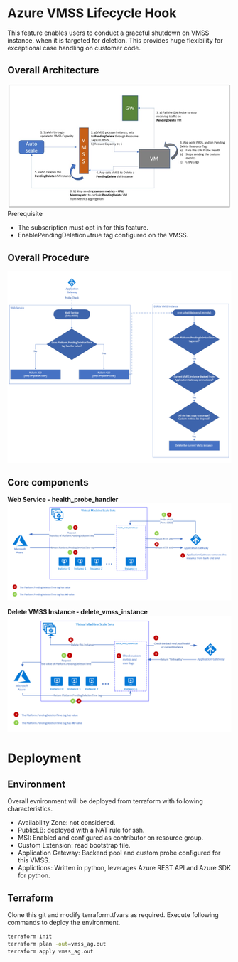 # Azure VMSS Lifecycle Hook
This feature enables users to conduct a graceful shutdown on VMSS instance, when it is targeted for deletion. This provides huge flexibility for exceptional case handling on customer code.

## Overall Architecture
![Architecture Image](https://github.com/bedro96/terraform_vmss_ag/blob/master/vmss_lifecycle_img/overall_architecture.png)
Prerequisite  
- The subscription must opt in for this feature.
- EnablePendingDeletion=true tag configured on the VMSS.

## Overall Procedure
![Architecture Image](https://github.com/bedro96/terraform_vmss_ag/blob/master/vmss_lifecycle_img/procedure.png)

## Core components
**Web Service - health_probe_handler**
![Architecture Image](https://github.com/bedro96/terraform_vmss_ag/blob/master/vmss_lifecycle_img/health_probe_handler.png )

**Delete VMSS Instance - delete_vmss_instance**
![Architecture Image](https://github.com/bedro96/terraform_vmss_ag/blob/master/vmss_lifecycle_img/delete_vmss_instance.png)

# Deployment
## Environment
Overall evnironment will be deployed from terraform with following characteristics.  
 - Availability Zone: not considered.
 - PublicLB: deployed with a NAT rule for ssh. 
 - MSI: Enabled and configured as contributor on resource group. 
 - Custom Extension: read bootstrap file.
 - Application Gateway: Backend pool and custom probe configured for this VMSS.
 - Applictions: Written in python, leverages Azure REST API and Azure SDK for python.
 
## Terraform 
Clone this git and modify terraform.tfvars as required. Execute following commands to deploy the environment.

```bash
terraform init
terraform plan -out=vmss_ag.out
terraform apply vmss_ag.out
```
